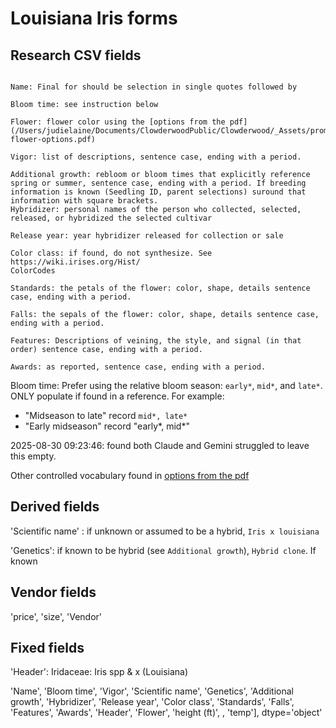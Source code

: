 # Louisiana Iris forms

## 

## Research CSV fields

``` list

Name: Final for should be selection in single quotes followed by 

Bloom time: see instruction below

Flower: flower color using the [options from the pdf](/Users/judielaine/Documents/ClowderwoodPublic/Clowderwood/_Assets/prompts/perennial-flower-options.pdf)

Vigor: list of descriptions, sentence case, ending with a period. 

Additional growth: rebloom or bloom times that explicitly reference spring or summer, sentence case, ending with a period. If breeding information is known (Seedling ID, parent selections) suround that information with square brackets. 
Hybridizer: personal names of the person who collected, selected, released, or hybridized the selected cultivar

Release year: year hybridizer released for collection or sale

Color class: if found, do not synthesize. See https://wiki.irises.org/Hist/
ColorCodes 

Standards: the petals of the flower: color, shape, details sentence case, ending with a period. 

Falls: the sepals of the flower: color, shape, details sentence case, ending with a period. 

Features: Descriptions of veining, the style, and signal (in that order) sentence case, ending with a period. 

Awards: as reported, sentence case, ending with a period. 

```

Bloom time: Prefer using the relative bloom season: `early*`, `mid*`, and `late*`. 
ONLY populate if found in a reference. For example:

* "Midseason to late" record `mid*, late*`
* "Early midseason" record "early*, mid*" 

2025-08-30 09:23:46: found both Claude and Gemini struggled to leave this empty.

Other controlled vocabulary found in [options from the pdf](/Users/judielaine/Documents/ClowderwoodPublic/Clowderwood/_Assets/prompts/perennial-flower-options.pdf)

## Derived fields

'Scientific name' : if unknown or assumed to be a hybrid, `Iris x louisiana`

'Genetics': if known to be hybrid (see `Additional growth`), `Hybrid clone`. If known

## Vendor fields

'price', 'size', 'Vendor'

## Fixed fields

'Header': Iridaceae: Iris spp & x (Louisiana)


'Name', 'Bloom time', 'Vigor', 'Scientific name', 'Genetics',
       'Additional growth', 'Hybridizer', 'Release year', 'Color class',
       'Standards', 'Falls', 'Features', 'Awards', 'Header', 'Flower',
       'height (ft)', , 'temp'],
      dtype='object'